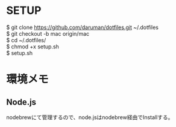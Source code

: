 
# SETUP
$ git clone https://github.com/daruman/dotfiles.git ~/.dotfiles  
$ git checkout -b mac origin/mac  
$ cd ~/.dotfiles/  
$ chmod +x setup.sh  
$ setup.sh  


# 環境メモ


## Node.js
nodebrewにて管理するので、node.jsはnodebrew経由でInstallする。




